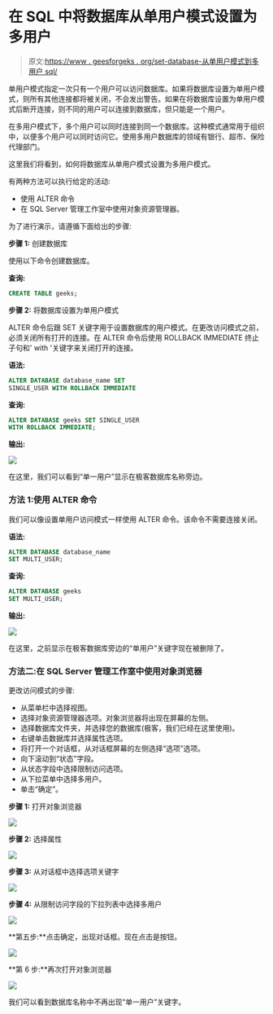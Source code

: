 # 在 SQL 中将数据库从单用户模式设置为多用户

> 原文:[https://www . geesforgeks . org/set-database-从单用户模式到多用户 sql/](https://www.geeksforgeeks.org/set-database-from-single-user-mode-to-multi-user-in-sql/)

单用户模式指定一次只有一个用户可以访问数据库。如果将数据库设置为单用户模式，则所有其他连接都将被关闭，不会发出警告。如果在将数据库设置为单用户模式后断开连接，则不同的用户可以连接到数据库，但只能是一个用户。

在多用户模式下，多个用户可以同时连接到同一个数据库。这种模式通常用于组织中，以便多个用户可以同时访问它。使用多用户数据库的领域有银行、超市、保险代理部门。

这里我们将看到，如何将数据库从单用户模式设置为多用户模式。

有两种方法可以执行给定的活动:

*   使用 ALTER 命令
*   在 SQL Server 管理工作室中使用对象资源管理器。

为了进行演示，请遵循下面给出的步骤:

**步骤 1:** 创建数据库

使用以下命令创建数据库。

**查询:**

```sql
CREATE TABLE geeks;
```

**步骤 2:** 将数据库设置为单用户模式

ALTER 命令后跟 SET 关键字用于设置数据库的用户模式。在更改访问模式之前，必须关闭所有打开的连接。在 ALTER 命令后使用 ROLLBACK IMMEDIATE 终止子句和' with '关键字来关闭打开的连接。

**语法:**

```sql
ALTER DATABASE database_name SET 
SINGLE_USER WITH ROLLBACK IMMEDIATE
```

**查询:**

```sql
ALTER DATABASE geeks SET SINGLE_USER
WITH ROLLBACK IMMEDIATE;
```

**输出:**

![](img/08367d84c559c405adc19decbdae0d07.png)

在这里，我们可以看到“单一用户”显示在极客数据库名称旁边。

### **方法 1:使用 ALTER 命令**

我们可以像设置单用户访问模式一样使用 ALTER 命令。该命令不需要连接关闭。

**语法:**

```sql
ALTER DATABASE database_name 
SET MULTI_USER;
```

**查询:**

```sql
ALTER DATABASE geeks
SET MULTI_USER;
```

**输出:**

![](img/574f94f2492d371aacdfc6f9e6c6ecd3.png)

在这里，之前显示在极客数据库旁边的“单用户”关键字现在被删除了。

### **方法二:在 SQL Server 管理工作室中使用对象浏览器**

更改访问模式的步骤:

*   从菜单栏中选择视图。
*   选择对象资源管理器选项。对象浏览器将出现在屏幕的左侧。
*   选择数据库文件夹，并选择您的数据库(极客，我们已经在这里使用)。
*   右键单击数据库并选择属性选项。
*   将打开一个对话框，从对话框屏幕的左侧选择“选项”选项。
*   向下滚动到“状态”字段。
*   从状态字段中选择限制访问选项。
*   从下拉菜单中选择多用户。
*   单击“确定”。

**步骤 1:** 打开对象浏览器

![](img/9003b654c82d33ff4467b9cddf8bd442.png)

**步骤 2:** 选择属性

![](img/36618c72db0a81069d280c1d4cc5396a.png)

**步骤 3:** 从对话框中选择选项关键字

![](img/62b179b8bda1985db9c280428d47679e.png)

**步骤 4:** 从限制访问字段的下拉列表中选择多用户

![](img/45890f84171f9252abffabdf61c44371.png)

**第五步:**点击确定，出现对话框。现在点击是按钮。

![](img/febb67bb326c51d4d8e9f0b6da70996a.png)

**第 6 步:**再次打开对象浏览器

![](img/d01d068a07e3d11985898016de9b31b0.png)

我们可以看到数据库名称中不再出现“单一用户”关键字。